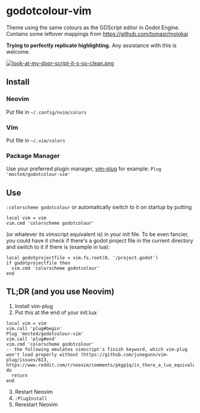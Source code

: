 # godotcolour-vim
Theme using the same colours as the GDScript editor in Godot Engine.
Contains some leftover mappings from https://github.com/tomasr/molokai

**Trying to perfectly replicate highlighting.** Any assistance with this is welcome. 

[![look-at-my-door-script-it-s-so-clean.png](https://i.postimg.cc/9FpDwB4w/look-at-my-door-script-it-s-so-clean.png)](https://postimg.cc/mtPL0CyT)

## Install

### Neovim
Put file in `~/.config/nvim/colors`

### Vim
Put file in `~/.vim/colors`

### Package Manager
Use your preferred plugin manager, [vim-plug](https://github.com/junegunn/vim-plug) for example:
```Plug 'mocte4/godotcolour-vim'```

## Use
`:colorscheme godotcolour`
or automatically switch to it on startup by putting
```
local vim = vim
vim.cmd 'colorscheme godotcolour'
```
(or whatever its vimscript equivalent is) in your init file.
To be even fancier, you could have it check if there's a godot project file in the current directory and switch to it if there is (example in lua):
```
local godotprojectfile = vim.fs.root(0, '/project.godot')
if godotprojectfile then
  vim.cmd 'colorscheme godotcolour'
end
```

## TL;DR (and you use Neovim)
1. Install vim-plug
2. Put this at the end of your init.lua:
```
local vim = vim
vim.call 'plug#begin'
Plug 'mocte4/godotcolour-vim'
vim.call 'plug#end'
vim.cmd 'colorscheme godotcolour'
-- the following emulates vimscript's finish keyword, which vim-plug won't load properly without (https://github.com/junegunn/vim-plug/issues/613, https://www.reddit.com/r/neovim/comments/pkgp1q/is_there_a_lua_equivalent_for_the_finish_command/)
do
  return
end
```
3. Restart Neovim
4. `:PlugInstall`
5. Rerestart Neovim
